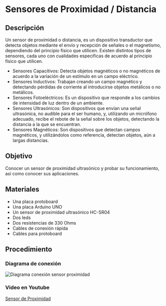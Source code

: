 # Sensores de Proximidad / Distancia
## Descripción
Un sensor de proximidad o distancia, es un dispositivo transductor que detecta objetos mediante el envío y recepción de señales o el magnetismo, dependiendo del principio físico que utilicen.
Existen distintos tipos de sensores, cada uno con cualidades específicas de acuerdo al principio físico que utilicen.
* Sensores Capacitivos: Detecta objetos magnéticos o no magnéticos de acuerdo a la variación de un estímulo en un campo eléctrico.
* Sensores Inductivos: Trabajan creando un campo magnético y detectando pérdidas de corriente al introducirse objetos metálicos o no metálicos.
* Sensores Fotoeléctricos: Es un dispositivo que responde a los cambios de intensidad de luz dentro de un ambiente.
* Sensores Ultrasónicos: Son dispositivos que envían una señal ultrasónica, no audible para el ser humano, y, utilizando un micrófono adecuado, recibe el rebote de la señal sobre los objetos, detectando la distancia a la que se encuentran.
* Sensores Magnéticos: Son dispositivos que detectan campos magnéticos, y utilizándolos como referencia, detectan objetos, aún a largas distancias.
## Objetivo
Conocer un sensor de proximidad ultrasónico y probar su funcionamiento, así como conocer sus aplicaciones.
## Materiales
* Una placa protoboard
* Una placa Arduino UNO
* Un sensor de proximidad ultrasónico HC-SR04
* Dos leds
* Dos resistencias de 330 Ohms
* Cables de conexión rápida
* Cables para protoboard
## Procedimiento
### Diagrama de conexión
![Diagrama conexión sensor proximidad](https://image.ibb.co/eB1p1a/Proximidad_bb.png)
### Video en Youtube
[Sensor de Proximidad](https://youtu.be/unTDfpwpvsI)